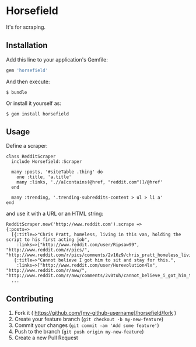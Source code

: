# Horsefield

It's for scraping.

## Installation

Add this line to your application's Gemfile:

```ruby
gem 'horsefield'
```

And then execute:

    $ bundle

Or install it yourself as:

    $ gem install horsefield

## Usage

Define a scraper:
```
class RedditScraper
  include Horsefield::Scraper

  many :posts, '#siteTable .thing' do
    one :title, 'a.title'
    many :links, './/a[contains(@href, "reddit.com")]/@href'
  end

  many :trending, '.trending-subreddits-content > ul > li a'
end
```
and use it with a URL or an HTML string:
```
RedditScraper.new('http://www.reddit.com').scrape =>
{:posts=>
  [{:title=>"Chris Pratt, homeless, living in this van, holding the script to his first acting job",
    :links=>["http://www.reddit.com/user/Ripsaw99", "http://www.reddit.com/r/pics/", "http://www.reddit.com/r/pics/comments/2v16z9/chris_pratt_homeless_living_in_this_van_holding/"]},
   {:title=>"Cannot believe I got him to sit and stay for this.",
    :links=>["http://www.reddit.com/user/Hurevolution4lx", "http://www.reddit.com/r/aww/", "http://www.reddit.com/r/aww/comments/2v0tuh/cannot_believe_i_got_him_to_sit_and_stay_for_this/"]}
  ...
```

## Contributing

1. Fork it ( https://github.com/[my-github-username]/horsefield/fork )
2. Create your feature branch (`git checkout -b my-new-feature`)
3. Commit your changes (`git commit -am 'Add some feature'`)
4. Push to the branch (`git push origin my-new-feature`)
5. Create a new Pull Request
